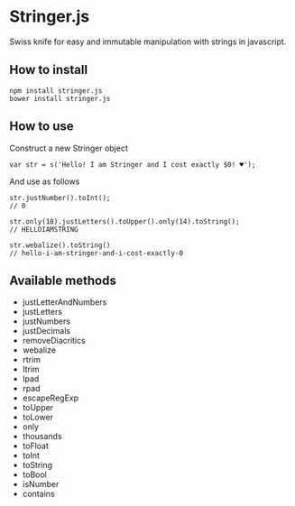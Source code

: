 # Stringer.js

Swiss knife for easy and immutable manipulation with strings in javascript.

## How to install
```
npm install stringer.js
bower install stringer.js
```

## How to use

Construct a new Stringer object

    var str = s('Hello! I am Stringer and I cost exactly $0! ♥');

And use as follows

    str.justNumber().toInt();
    // 0

    str.only(18).justLetters().toUpper().only(14).toString();
    // HELLOIAMSTRING

    str.webalize().toString()
    // hello-i-am-stringer-and-i-cost-exactly-0

## Available methods

- justLetterAndNumbers
- justLetters
- justNumbers
- justDecimals
- removeDiacritics
- webalize
- rtrim
- ltrim
- lpad
- rpad
- escapeRegExp
- toUpper
- toLower
- only
- thousands
- toFloat
- toInt
- toString
- toBool
- isNumber
- contains

